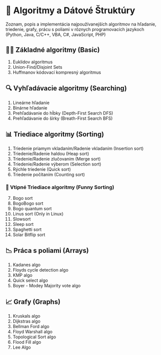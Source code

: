 # 🤖 Algoritmy a Dátové Štruktúry
Zoznam, popis a implementácia najpoužívanejších algoritmov na hľadanie, triedenie, grafy, prácu s poliami v rôznych programovacích jazykoch (Python, Java, C/C++, VBA, C#, JavaScript, PHP)

## 🕵️‍♂️ Základné algoritmy (Basic)
1. Euklidov algoritmus
2. Union-Find/Disjoint Sets
3. Huffmanov kódovací kompresný algoritmus

## 🔍 Vyhľadávacie algoritmy (Searching)
1. Lineárne hľadanie
2. Binárne hľadanie
3. Prehľadávanie do hĺbky (Depth-First Search DFS)
4. Prehľadávanie do šírky (Breath-First Search BFS)

## 📊 Triediace algoritmy (Sorting)
1. Triedenie priamym vkladaním/Radenie vkladaním (Insertion sort)
2. Triedenie/Radenie haldou (Heap sort)
3. Triedenie/Radenie zlučovaním (Merge sort)
4. Triedenie/Radenie výberom (Selection sort)
5. Rýchle triedenie (Quick sort)
6. Triedenie počítaním (Counting sort)

### 👻 Vtipné Triediace algoritmy (Funny Sorting)
7. Bogo sort
8. BogoBogo sort
9. Bogo quantum sort
10. Linus sort (Only in Linux)
11. Slowsort
12. Sleep sort
13. Spaghetti sort
14. Solar Bitflip sort

## 📉 Práca s poliami (Arrays)
1. Kadanes algo
2. Floyds cycle detection algo
3. KMP algo
4. Quick select algo
5. Boyer - Modey Majority vote algo

## 📈 Grafy (Graphs)
1. Kruskals algo
2. Dijkstras algo
3. Bellman Ford algo
4. Floyd Warshall algo
5. Topological Sort algo
6. Flood Fill algo
7. Lee Algo
